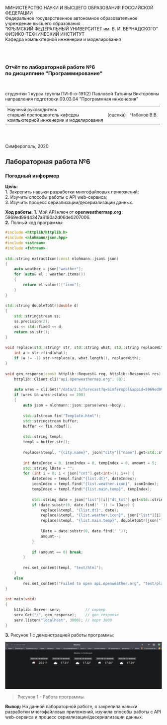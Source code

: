 МИНИСТЕРСТВО НАУКИ  И ВЫСШЕГО ОБРАЗОВАНИЯ РОССИЙСКОЙ ФЕДЕРАЦИИ<br>
Федеральное государственное автономное образовательное учреждение высшего образования<br>
"КРЫМСКИЙ ФЕДЕРАЛЬНЫЙ УНИВЕРСИТЕТ им. В. И. ВЕРНАДСКОГО"<br>
ФИЗИКО-ТЕХНИЧЕСКИЙ ИНСТИТУТ<br>
Кафедра компьютерной инженерии и моделирования<br>

<br/><br/>

### Отчёт по лабораторной работе №6<br/> по дисциплине "Программирование"
<br/>

студентки 1 курса группы ПИ-б-о-191(2)
Павловой Татьяны Викторовны
направления подготовки 09.03.04 "Программная инженерия"
<br/>

<table>
<tr><td>Научный руководитель<br/> старший преподаватель кафедры<br/> компьютерной инженерии и моделирования</td>
<td>(оценка)</td>
<td>Чабанов В.В.</td>
</tr>
</table>
<br/><br/>

Симферополь, 2020
## Лабораторная работа №6
### Погодный информер<br>
**Цель:**<br> 1. Закрепить навыки разработки многофайловых приложений;<br>
2. Изучить способы работы с API web-сервиса;<br>
3. Изучить процесс сериализации/десериализации данных.<br>

**Ход работы:**
**1.** Мой API ключ от **openweathermap.org** : 5969ed9944347a8190a2d06de0207006.<br>
**2.** Полный код программы:<br>
```cpp
#include <httplib/httplib.h>
#include <nlohmann/json.hpp>
#include <sstream>
#include <fstream>

std::string extractIcon(const nlohmann::json& json)
{
    auto weather = json["weather"];
    for (auto& el : weather.items())
    {
        return el.value()["icon"];
    }
}

std::string doubleToStr(double d)
{
    std::stringstream ss;
    ss.precision(2);
    ss << std::fixed << d;
    return ss.str();
}

void replace(std::string* str, std::string what, std::string replaceWith) {
	int a = str->find(what);
	if (a != -1) str->replace(a, what.length(), replaceWith);
}

void gen_response(const httplib::Request& req, httplib::Response& res) {
    httplib::Client cli("api.openweathermap.org", 80);

    auto wres = cli.Get("/data/2.5/forecast?q=Simferopol&appid=5969ed9944347a8190a2d06de0207006&units=metric");
    if (wres && wres->status == 200) 
    {
        auto json = nlohmann::json::parse(wres->body);

        std::ifstream fin("Template.html");
        std::stringstream buffer;
        buffer << fin.rdbuf();

        std::string templ;
        templ = buffer.str();

        replace(&templ, "{city.name}", json["city"]["name"].get<std::string>());

        int dateIndex = 0, iconIndex = 0, tempIndex = 0, amount = 5;
        std::string lDate = "";
        for (int i = 0; i < json["cnt"].get<int>(); i++) {
            dateIndex = templ.find("{list.dt}", dateIndex);
            iconIndex = templ.find("{list.weather.icon}", iconIndex);
            tempIndex = templ.find("{list.main.temp}", tempIndex);

            std::string date = json["list"][i]["dt_txt"].get<std::string>();
            if (date.substr(0, date.find(' ')) != lDate) {
                replace(&templ, "{list.dt}", date);
                replace(&templ, "{list.weather.icon}", json["list"][i]["weather"][0]["icon"].get<std::string>());
                replace(&templ, "{list.main.temp}", doubleToStr(json["list"][i]["main"]["temp"].get<double>()));
            
                lDate = date.substr(0, date.find(' '));
                amount--;
            }

            if (amount == 0) break;
        }

        res.set_content(templ, "text/html");
    }
    else
        res.set_content("Failed to open api.openweather.org", "text/plain");
}

int main(void)
{
    httplib::Server serv;           // cервер
    serv.Get("/", gen_response);    // gen_response
    serv.listen("localhost", 3000); // порт 3000
}
```
**3.** Рисунок 1 с демонстрацией работы программы:

![](https://github.com/dark-angel-jpg/Lab/blob/master/image%20for%20lab%206/Аннотация%202020-06-18%20132953.jpg?raw=true)

>Рисунок 1 - Работа программы. 

**Вывод:** На данной лабораторной работе, я закрепила навыки разработки многофайловых приложений, изучила способы работы с API web-сервиса и процесс сериализации/десериализации данных. 
